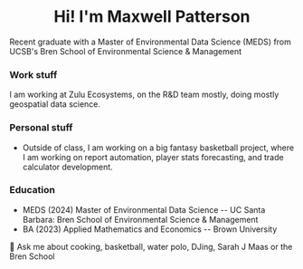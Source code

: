 <h1 align="center"> Hi! I'm Maxwell Patterson </h1>


Recent graduate with a Master of Environmental Data Science (MEDS) from UCSB's Bren School of Environmental Science & Management


### Work stuff
I am working at Zulu Ecosystems, on the R&D team mostly, doing mostly geospatial data science.

 
### Personal stuff
- Outside of class, I am working on a big fantasy basketball project, where I am working on report automation, player stats forecasting, and trade calculator development.
  

### Education
- MEDS (2024) Master of Environmental Data Science -- UC Santa Barbara: Bren School of Environmental Science & Management
- BA (2023) Applied Mathematics and Economics -- Brown University


💬 Ask me about cooking, basketball, water polo, DJing, Sarah J Maas or the Bren School



